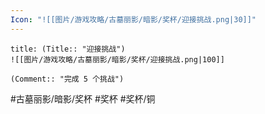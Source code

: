 ```yaml
---
Icon: "![[图片/游戏攻略/古墓丽影/暗影/奖杯/迎接挑战.png|30]]"
---
```

```ad-common-bronze-trophy
title: (Title:: "迎接挑战")
![[图片/游戏攻略/古墓丽影/暗影/奖杯/迎接挑战.png|100]]

(Comment:: "完成 5 个挑战")
```

#古墓丽影/暗影/奖杯 #奖杯 #奖杯/铜
